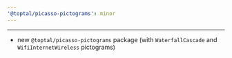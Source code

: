 ```yaml
---
'@toptal/picasso-pictograms': minor
---
```


---

- new `@toptal/picasso-pictograms` package (with `WaterfallCascade` and `WifiInternetWireless` pictograms)
